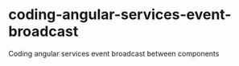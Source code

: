 # coding-angular-services-event-broadcast
Coding angular services event broadcast between components
